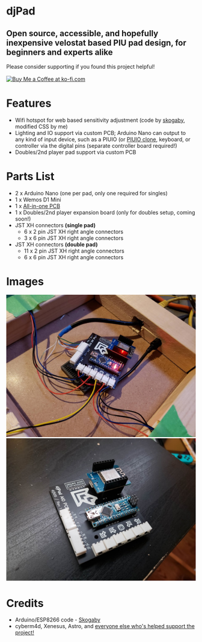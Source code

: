 # djPad
Open source, accessible, and hopefully inexpensive velostat based PIU pad design, for beginners and experts alike
---
Please consider supporting if you found this project helpful!

<a href='https://ko-fi.com/Y8Y8106HR' target='_blank'><img align='center' height='36' style='border:0px;height:36px;' src='https://az743702.vo.msecnd.net/cdn/kofi5.png?v=2' border='0' alt='Buy Me a Coffee at ko-fi.com' /></a>

# Features
- Wifi hotspot for web based sensitivity adjustment (code by [skogaby](https://github.com/skogaby), modified CSS by me)
- Lighting and IO support via custom PCB; Arduino Nano can output to any kind of input device, such as a PIUIO (or [PIUIO clone](https://github.com/racerxdl/piuio_clone/tree/simple/), keyboard, or controller via the digital pins (separate controller board required!)
- Doubles/2nd player pad support via custom PCB

# Parts List
- 2 x Arduino Nano (one per pad, only one required for singles)
- 1 x Wemos D1 Mini
- 1 x [All-in-one PCB](PCB/Gerber)
- 1 x Doubles/2nd player expansion board (only for doubles setup, coming soon!)
- JST XH connectors **(single pad)**
  - 6 x 2 pin JST XH right angle connectors
  - 3 x 6 pin JST XH right angle connectors
- JST XH connectors **(double pad)**
  - 11 x 2 pin JST XH right angle connectors
  - 6 x 6 pin JST XH right angle connectors

# Images

![Board installed in pad](Images/Board1.jpg)
![Board with components installed](Images/Board2.jpg)

# Credits
- Arduino/ESP8266 code - [Skogaby](https://github.com/skogaby/velostatdancecrew2k19/)
- cyberm4d, Xenesus, Astro, and [everyone else who's helped support the project!](https://ko-fi.com/dj505piu)
